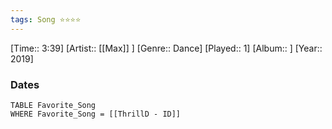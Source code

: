 ```yaml
---
tags: Song ⭐⭐⭐⭐ 
---
```

[Time:: 3:39]
[Artist:: [[Max]] ]
[Genre:: Dance]
[Played:: 1]
[Album:: ]
[Year:: 2019]
### Dates
````dataview
TABLE Favorite_Song
WHERE Favorite_Song = [[ThrillD - ID]]
````